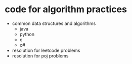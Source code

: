 # code for algorithm practices
- common data structures and algorithms
  - java
  - python
  - c
  - c#
- resolution for leetcode problems
- resolution for poj problems

